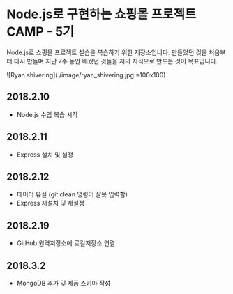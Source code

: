 # Node.js로 구현하는 쇼핑몰 프로젝트 CAMP - 5기

Node.js로 쇼핑몰 프로젝트 실습을 복습하기 위한 저장소입니다. 만들었던 것을 처음부터 다시 만들며 지난 7주 동안 배웠던 것들을 저의 지식으로 만드는 것이 목표입니다.

![Ryan shivering](./image/ryan_shivering.jpg =100x100) 

## 2018.2.10
* Node.js 수업 복습 시작

## 2018.2.11
* Express 설치 및 설정

## 2018.2.12 
* 데이터 유실 (git clean 명령어 잘못 입력함)
* Express 재설치 및 재설정

## 2018.2.19
* GitHub 원격저장소에 로컬저장소 연결

## 2018.3.2
* MongoDB 추가 및 제품 스키마 작성
